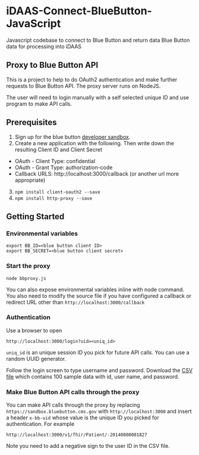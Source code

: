 # iDAAS-Connect-BlueButton-JavaScript
Javascript codebase to connect to Blue Button and return data Blue Button data for processing into iDAAS

## Proxy to Blue Button API
This is a project to help to do OAuth2 authentication and make further requests to Blue Button API. The proxy server runs on NodeJS.

The user will need to login manually with a self selected unique ID and use program to make API calls.

## Prerequisites
1. Sign up for the blue button [developer sandbox](https://bluebutton.cms.gov/). 
2. Create a new application with the following. Then write down the resulting Client ID and Client Secret
* OAuth - Client Type: confidential
* OAuth - Grant Type: authorization-code
* Callback URLS: http://localhost:3000/callback (or another url more appropriate) 
3. `npm install client-oauth2 --save`
4. `npm install http-proxy --save`

## Getting Started
### Environmental variables
```
export BB_ID=<blue button client ID>
export BB_SECRET=<blue button client secret>
```
### Start the proxy
```
node bbproxy.js
```
You can also expose environmental variables inline with node command. You also need to modify the source file if you have configured a callback or redirect URL other than `http://localhost:3000/callback`
### Authentication
Use a browser to open
```
http://localhost:3000/login?uid=<uniq_id>
```
`uniq_id` is an unique session ID you pick for future API calls. You can use a random UUID generator.

Follow the login screen to type username and password. Download the [CSV file](https://bluebutton.cms.gov/synthetic_users_by_claim_count_full.csv) which contains 100 sample data with id, user name, and password.
### Make Blue Button API calls through the proxy
You can make API calls through the proxy by replacing `https://sandbox.bluebutton.cms.gov` with `http://localhost:3000` and insert a header `x-bb-uid` whose value is the unique ID you picked for authentication. For example
```
http://localhost:3000/v1/fhir/Patient/-20140000001827
```
Note you need to add a negative sign to the user ID in the CSV file.
